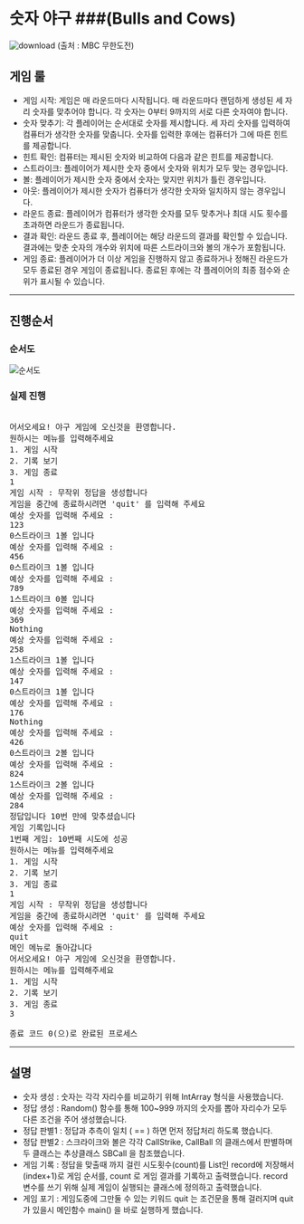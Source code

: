 # 숫자 야구 ###(Bulls and Cows)
![download](https://github.com/Poucqc/untitled7/assets/163396796/c488130a-c841-4b57-a48c-4e7aa33dce09)
(출처 : MBC 무한도전)


## 게임 룰
- 게임 시작: 게임은 매 라운드마다 시작됩니다. 매 라운드마다 랜덤하게 생성된 세 자리 숫자를 맞추어야 합니다. 각 숫자는 0부터 9까지의 서로 다른 숫자여야 합니다.
- 숫자 맞추기: 각 플레이어는 순서대로 숫자를 제시합니다. 세 자리 숫자를 입력하여 컴퓨터가 생각한 숫자를 맞춥니다. 숫자를 입력한 후에는 컴퓨터가 그에 따른 힌트를 제공합니다.
- 힌트 확인: 컴퓨터는 제시된 숫자와 비교하여 다음과 같은 힌트를 제공합니다.
- 스트라이크: 플레이어가 제시한 숫자 중에서 숫자와 위치가 모두 맞는 경우입니다.
- 볼: 플레이어가 제시한 숫자 중에서 숫자는 맞지만 위치가 틀린 경우입니다.
- 아웃: 플레이어가 제시한 숫자가 컴퓨터가 생각한 숫자와 일치하지 않는 경우입니다.
- 라운드 종료: 플레이어가 컴퓨터가 생각한 숫자를 모두 맞추거나 최대 시도 횟수를 초과하면 라운드가 종료됩니다.
- 결과 확인: 라운드 종료 후, 플레이어는 해당 라운드의 결과를 확인할 수 있습니다. 결과에는 맞춘 숫자의 개수와 위치에 따른 스트라이크와 볼의 개수가 포함됩니다.
- 게임 종료: 플레이어가 더 이상 게임을 진행하지 않고 종료하거나 정해진 라운드가 모두 종료된 경우 게임이 종료됩니다. 종료된 후에는 각 플레이어의 최종 점수와 순위가 표시될 수 있습니다.

---------


                
## 진행순서
### 순서도
![순서도](https://github.com/Poucqc/untitled7/assets/163396796/eaa87b09-480f-4c8a-8582-2165a0a88615)

### 실제 진행
<pre><cod>
어서오세요! 야구 게임에 오신것을 환영합니다.
원하시는 메뉴를 입력해주세요
1. 게임 시작
2. 기록 보기
3. 게임 종료
1
게임 시작 : 무작위 정답을 생성합니다
게임을 중간에 종료하시려면 'quit' 를 입력해 주세요
예상 숫자를 입력해 주세요 : 
123
0스트라이크 1볼 입니다
예상 숫자를 입력해 주세요 : 
456
0스트라이크 1볼 입니다
예상 숫자를 입력해 주세요 : 
789
1스트라이크 0볼 입니다
예상 숫자를 입력해 주세요 : 
369
Nothing
예상 숫자를 입력해 주세요 : 
258
1스트라이크 1볼 입니다
예상 숫자를 입력해 주세요 : 
147
0스트라이크 1볼 입니다
예상 숫자를 입력해 주세요 : 
176
Nothing
예상 숫자를 입력해 주세요 : 
426
0스트라이크 2볼 입니다
예상 숫자를 입력해 주세요 : 
824
1스트라이크 2볼 입니다
예상 숫자를 입력해 주세요 : 
284
정답입니다 10번 만에 맞추셨습니다
게임 기록입니다
1번째 게임: 10번째 시도에 성공
원하시는 메뉴를 입력해주세요
1. 게임 시작
2. 기록 보기
3. 게임 종료
1
게임 시작 : 무작위 정답을 생성합니다
게임을 중간에 종료하시려면 'quit' 를 입력해 주세요
예상 숫자를 입력해 주세요 : 
quit
메인 메뉴로 돌아갑니다
어서오세요! 야구 게임에 오신것을 환영합니다.
원하시는 메뉴를 입력해주세요
1. 게임 시작
2. 기록 보기
3. 게임 종료
3

종료 코드 0(으)로 완료된 프로세스
</cod></pre>

----------------------------------------
## 설명
- 숫자 생성 : 숫자는 각각 자리수를 비교하기 위해 IntArray 형식을 사용했습니다.
- 정답 생성 : Random() 함수를 통해 100~999 까지의 숫자를 뽑아 자리수가 모두 다른 조건을 주어 생성했습니다.
- 정답 판별1 : 정답과 추측이 일치 ( == ) 하면 먼저 정답처리 하도록 했습니다.
- 정답 판별2 : 스크라이크와 볼은 각각 CallStrike, CallBall 의 클래스에서 판별하며 두 클래스는 추상클래스 SBCall 을 참조했습니다.
- 게임 기록 : 정답을 맞출때 까지 걸린 시도횟수(count)를 List인 record에 저장해서 (index+1)로 게임 순서를, count 로 게임 결과를 기록하고 출력했습니다.
            record 변수를 쓰기 위해 실제 게임이 실행되는 클래스에 정의하고 출력했습니다.
- 게임 포기 : 게임도중에 그만둘 수 있는 키워드 quit 는 조건문을 통해 걸러지며 quit 가 있을시 메인함수 main() 을 바로 실행하게 했습니다.

